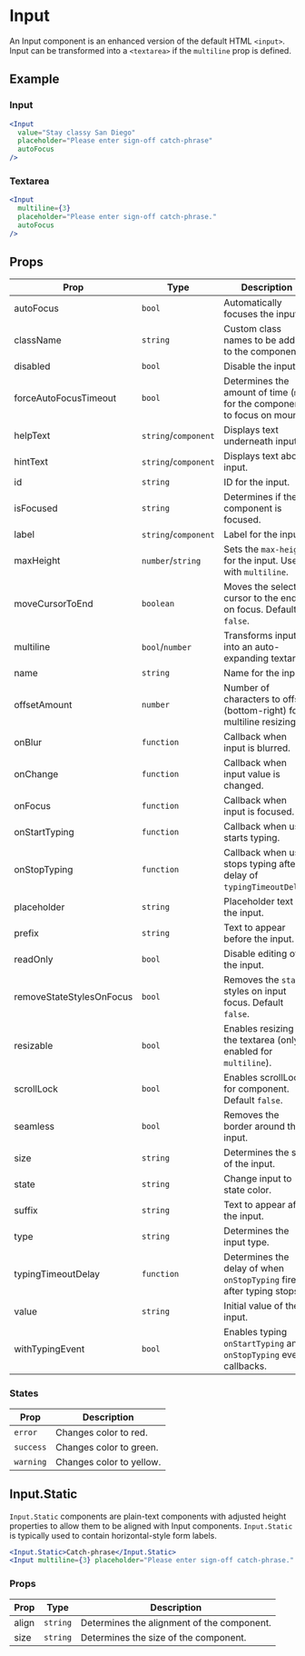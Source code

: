 # Input

An Input component is an enhanced version of the default HTML `<input>`. Input can be transformed into a `<textarea>` if the `multiline` prop is defined.

## Example

### Input

```jsx
<Input
  value="Stay classy San Diego"
  placeholder="Please enter sign-off catch-phrase"
  autoFocus
/>
```

### Textarea

```jsx
<Input
  multiline={3}
  placeholder="Please enter sign-off catch-phrase."
  autoFocus
/>
```

## Props

| Prop                     | Type                 | Description                                                               |
| ------------------------ | -------------------- | ------------------------------------------------------------------------- |
| autoFocus                | `bool`               | Automatically focuses the input.                                          |
| className                | `string`             | Custom class names to be added to the component.                          |
| disabled                 | `bool`               | Disable the input.                                                        |
| forceAutoFocusTimeout    | `bool`               | Determines the amount of time (`ms`) for the component to focus on mount. |
| helpText                 | `string`/`component` | Displays text underneath input.                                           |
| hintText                 | `string`/`component` | Displays text above input.                                                |
| id                       | `string`             | ID for the input.                                                         |
| isFocused                | `string`             | Determines if the component is focused.                                   |
| label                    | `string`/`component` | Label for the input.                                                      |
| maxHeight                | `number`/`string`    | Sets the `max-height` for the input. Used with `multiline`.               |
| moveCursorToEnd          | `boolean`            | Moves the selection cursor to the end, on focus. Default `false`.         |
| multiline                | `bool`/`number`      | Transforms input into an auto-expanding textarea.                         |
| name                     | `string`             | Name for the input.                                                       |
| offsetAmount             | `number`             | Number of characters to offset (bottom-right) for multiline resizing.     |
| onBlur                   | `function`           | Callback when input is blurred.                                           |
| onChange                 | `function`           | Callback when input value is changed.                                     |
| onFocus                  | `function`           | Callback when input is focused.                                           |
| onStartTyping            | `function`           | Callback when user starts typing.                                         |
| onStopTyping             | `function`           | Callback when user stops typing after delay of `typingTimeoutDelay`.      |
| placeholder              | `string`             | Placeholder text for the input.                                           |
| prefix                   | `string`             | Text to appear before the input.                                          |
| readOnly                 | `bool`               | Disable editing of the input.                                             |
| removeStateStylesOnFocus | `bool`               | Removes the `state` styles on input focus. Default `false`.               |
| resizable                | `bool`               | Enables resizing for the textarea (only enabled for `multiline`).         |
| scrollLock               | `bool`               | Enables scrollLock for component. Default `false`.                        |
| seamless                 | `bool`               | Removes the border around the input.                                      |
| size                     | `string`             | Determines the size of the input.                                         |
| state                    | `string`             | Change input to state color.                                              |
| suffix                   | `string`             | Text to appear after the input.                                           |
| type                     | `string`             | Determines the input type.                                                |
| typingTimeoutDelay       | `function`           | Determines the delay of when `onStopTyping` fires after typing stops.     |
| value                    | `string`             | Initial value of the input.                                               |
| withTypingEvent          | `bool`               | Enables typing `onStartTyping` and `onStopTyping` event callbacks.        |

### States

| Prop      | Description              |
| --------- | ------------------------ |
| `error`   | Changes color to red.    |
| `success` | Changes color to green.  |
| `warning` | Changes color to yellow. |

## Input.Static

`Input.Static` components are plain-text components with adjusted height properties to allow them to be aligned with Input components. `Input.Static` is typically used to contain horizontal-style form labels.

```jsx
<Input.Static>Catch-phrase</Input.Static>
<Input multiline={3} placeholder="Please enter sign-off catch-phrase." autoFocus />
```

### Props

| Prop  | Type     | Description                                |
| ----- | -------- | ------------------------------------------ |
| align | `string` | Determines the alignment of the component. |
| size  | `string` | Determines the size of the component.      |
